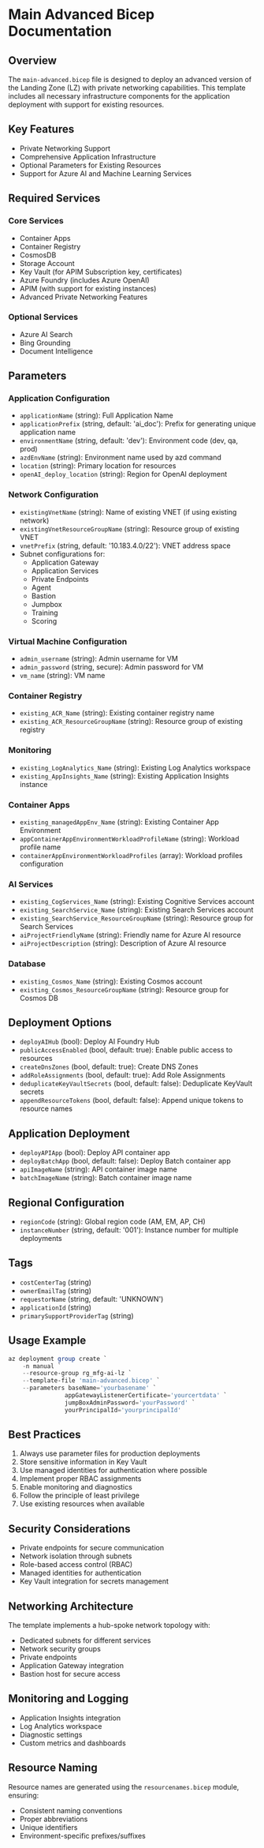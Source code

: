 # Main Advanced Bicep Documentation

## Overview
The `main-advanced.bicep` file is designed to deploy an advanced version of the Landing Zone (LZ) with private networking capabilities. This template includes all necessary infrastructure components for the application deployment with support for existing resources.

## Key Features
- Private Networking Support
- Comprehensive Application Infrastructure
- Optional Parameters for Existing Resources
- Support for Azure AI and Machine Learning Services

## Required Services

### Core Services
- Container Apps
- Container Registry
- CosmosDB
- Storage Account
- Key Vault (for APIM Subscription key, certificates)
- Azure Foundry (includes Azure OpenAI)
- APIM (with support for existing instances)
- Advanced Private Networking Features

### Optional Services
- Azure AI Search
- Bing Grounding
- Document Intelligence

## Parameters

### Application Configuration
- `applicationName` (string): Full Application Name
- `applicationPrefix` (string, default: 'ai_doc'): Prefix for generating unique application name
- `environmentName` (string, default: 'dev'): Environment code (dev, qa, prod)
- `azdEnvName` (string): Environment name used by azd command
- `location` (string): Primary location for resources
- `openAI_deploy_location` (string): Region for OpenAI deployment

### Network Configuration
- `existingVnetName` (string): Name of existing VNET (if using existing network)
- `existingVnetResourceGroupName` (string): Resource group of existing VNET
- `vnetPrefix` (string, default: '10.183.4.0/22'): VNET address space
- Subnet configurations for:
  - Application Gateway
  - Application Services
  - Private Endpoints
  - Agent
  - Bastion
  - Jumpbox
  - Training
  - Scoring

### Virtual Machine Configuration
- `admin_username` (string): Admin username for VM
- `admin_password` (string, secure): Admin password for VM
- `vm_name` (string): VM name

### Container Registry
- `existing_ACR_Name` (string): Existing container registry name
- `existing_ACR_ResourceGroupName` (string): Resource group of existing registry

### Monitoring
- `existing_LogAnalytics_Name` (string): Existing Log Analytics workspace
- `existing_AppInsights_Name` (string): Existing Application Insights instance

### Container Apps
- `existing_managedAppEnv_Name` (string): Existing Container App Environment
- `appContainerAppEnvironmentWorkloadProfileName` (string): Workload profile name
- `containerAppEnvironmentWorkloadProfiles` (array): Workload profiles configuration

### AI Services
- `existing_CogServices_Name` (string): Existing Cognitive Services account
- `existing_SearchService_Name` (string): Existing Search Services account
- `existing_SearchService_ResourceGroupName` (string): Resource group for Search Services
- `aiProjectFriendlyName` (string): Friendly name for Azure AI resource
- `aiProjectDescription` (string): Description of Azure AI resource

### Database
- `existing_Cosmos_Name` (string): Existing Cosmos account
- `existing_Cosmos_ResourceGroupName` (string): Resource group for Cosmos DB

## Deployment Options
- `deployAIHub` (bool): Deploy AI Foundry Hub
- `publicAccessEnabled` (bool, default: true): Enable public access to resources
- `createDnsZones` (bool, default: true): Create DNS Zones
- `addRoleAssignments` (bool, default: true): Add Role Assignments
- `deduplicateKeyVaultSecrets` (bool, default: false): Deduplicate KeyVault secrets
- `appendResourceTokens` (bool, default: false): Append unique tokens to resource names

## Application Deployment
- `deployAPIApp` (bool): Deploy API container app
- `deployBatchApp` (bool, default: false): Deploy Batch container app
- `apiImageName` (string): API container image name
- `batchImageName` (string): Batch container image name

## Regional Configuration
- `regionCode` (string): Global region code (AM, EM, AP, CH)
- `instanceNumber` (string, default: '001'): Instance number for multiple deployments

## Tags
- `costCenterTag` (string)
- `ownerEmailTag` (string)
- `requestorName` (string, default: 'UNKNOWN')
- `applicationId` (string)
- `primarySupportProviderTag` (string)

## Usage Example

```powershell
az deployment group create `
    -n manual `
    --resource-group rg_mfg-ai-lz `
    --template-file 'main-advanced.bicep' `
    --parameters baseName='yourbasename' `
                appGatewayListenerCertificate='yourcertdata' `
                jumpBoxAdminPassword='yourPassword' `
                yourPrincipalId='yourprincipalId'
```

## Best Practices
1. Always use parameter files for production deployments
2. Store sensitive information in Key Vault
3. Use managed identities for authentication where possible
4. Implement proper RBAC assignments
5. Enable monitoring and diagnostics
6. Follow the principle of least privilege
7. Use existing resources when available

## Security Considerations
- Private endpoints for secure communication
- Network isolation through subnets
- Role-based access control (RBAC)
- Managed identities for authentication
- Key Vault integration for secrets management

## Networking Architecture
The template implements a hub-spoke network topology with:
- Dedicated subnets for different services
- Network security groups
- Private endpoints
- Application Gateway integration
- Bastion host for secure access

## Monitoring and Logging
- Application Insights integration
- Log Analytics workspace
- Diagnostic settings
- Custom metrics and dashboards

## Resource Naming
Resource names are generated using the `resourcenames.bicep` module, ensuring:
- Consistent naming conventions
- Proper abbreviations
- Unique identifiers
- Environment-specific prefixes/suffixes
